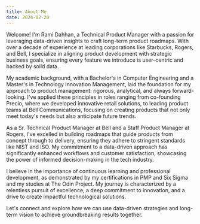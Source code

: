 ```yaml
---
title: About Me
date: 2024-02-20
---
```


Welcome! I'm Rami Dahhan, a Technical Product Manager with a passion for leveraging data-driven insights to craft long-term product roadmaps. With over a decade of experience at leading corporations like Starbucks, Rogers, and Bell, I specialize in aligning product development with strategic business goals, ensuring every feature we introduce is user-centric and backed by solid data.

My academic background, with a Bachelor's in Computer Engineering and a Master's in Technology Innovation Management, laid the foundation for my approach to product management: rigorous, analytical, and always forward-looking. I've applied these principles in roles ranging from co-founding Precio, where we developed innovative retail solutions, to leading product teams at Bell Communications, focusing on creating products that not only meet today's needs but also anticipate future trends.

As a Sr. Technical Product Manager at Bell and a Staff Product Manager at Rogers, I've excelled in building roadmaps that guide products from concept through to delivery, ensuring they adhere to stringent standards like NIST and ISO. My commitment to a data-driven approach has significantly enhanced workflows and customer satisfaction, showcasing the power of informed decision-making in the tech industry.

I believe in the importance of continuous learning and professional development, as demonstrated by my certifications in PMP and Six Sigma and my studies at The Odin Project. My journey is characterized by a relentless pursuit of excellence, a deep commitment to innovation, and a drive to create impactful technological solutions.

Let's connect and explore how we can use data-driven strategies and long-term vision to achieve groundbreaking results together.
